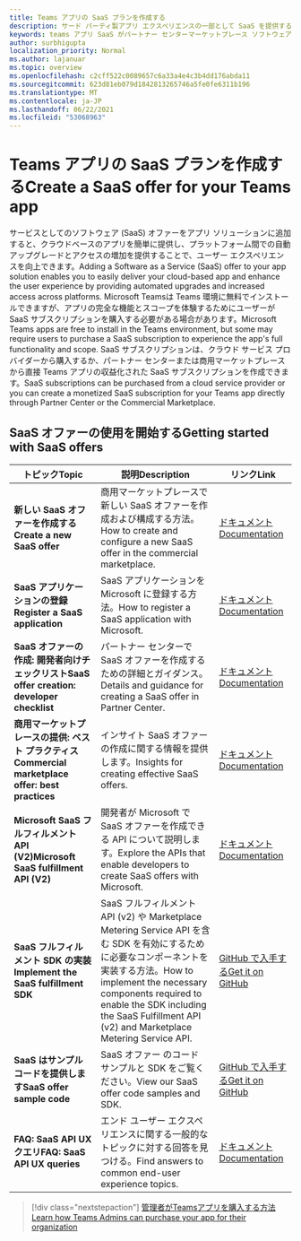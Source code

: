 ```yaml
---
title: Teams アプリの SaaS プランを作成する
description: サード パーティ製アプリ エクスペリエンスの一部として SaaS を提供するために必要なTeams説明します。
keywords: teams アプリ SaaS がパートナー センターマーケットプレース ソフトウェア サービスを提供する
author: surbhigupta
localization_priority: Normal
ms.author: lajanuar
ms.topic: overview
ms.openlocfilehash: c2cff522c0089657c6a33a4e4c3b4dd176abda11
ms.sourcegitcommit: 623d81eb079d1842813265746a5fe0fe6311b196
ms.translationtype: MT
ms.contentlocale: ja-JP
ms.lasthandoff: 06/22/2021
ms.locfileid: "53068963"
---
```

# <a name="create-a-saas-offer-for-your-teams-app"></a><span data-ttu-id="0672b-104">Teams アプリの SaaS プランを作成する</span><span class="sxs-lookup"><span data-stu-id="0672b-104">Create a SaaS offer for your Teams app</span></span>

<span data-ttu-id="0672b-105">サービスとしてのソフトウェア (SaaS) オファーをアプリ ソリューションに追加すると、クラウドベースのアプリを簡単に提供し、プラットフォーム間での自動アップグレードとアクセスの増加を提供することで、ユーザー エクスペリエンスを向上できます。</span><span class="sxs-lookup"><span data-stu-id="0672b-105">Adding a Software as a Service (SaaS) offer to your app solution enables you to easily deliver your cloud-based app and enhance the user experience by providing automated upgrades and increased access across platforms.</span></span> <span data-ttu-id="0672b-106">Microsoft Teamsは Teams 環境に無料でインストールできますが、アプリの完全な機能とスコープを体験するためにユーザーが SaaS サブスクリプションを購入する必要がある場合があります。</span><span class="sxs-lookup"><span data-stu-id="0672b-106">Microsoft Teams apps are free to install in the Teams environment, but some may require users to purchase a SaaS subscription to experience the app's full functionality and scope.</span></span> <span data-ttu-id="0672b-107">SaaS サブスクリプションは、クラウド サービス プロバイダーから購入するか、パートナー センターまたは商用マーケットプレースから直接 Teams アプリの収益化された SaaS サブスクリプションを作成できます。</span><span class="sxs-lookup"><span data-stu-id="0672b-107">SaaS subscriptions can be purchased from a cloud service provider or you can create a monetized SaaS subscription for your Teams app directly through Partner Center or the Commercial Marketplace.</span></span>

## <a name="getting-started-with-saas-offers"></a><span data-ttu-id="0672b-108">SaaS オファーの使用を開始する</span><span class="sxs-lookup"><span data-stu-id="0672b-108">Getting started with SaaS offers</span></span>

| <span data-ttu-id="0672b-109">トピック</span><span class="sxs-lookup"><span data-stu-id="0672b-109">Topic</span></span> | <span data-ttu-id="0672b-110">説明</span><span class="sxs-lookup"><span data-stu-id="0672b-110">Description</span></span>| <span data-ttu-id="0672b-111">リンク</span><span class="sxs-lookup"><span data-stu-id="0672b-111">Link</span></span> |
|------|-------------|------|
|<span data-ttu-id="0672b-112">**新しい SaaS オファーを作成する**</span><span class="sxs-lookup"><span data-stu-id="0672b-112">**Create a new SaaS offer**</span></span>|<span data-ttu-id="0672b-113">商用マーケットプレースで新しい SaaS オファーを作成および構成する方法。</span><span class="sxs-lookup"><span data-stu-id="0672b-113">How to create and configure a new SaaS offer in the commercial marketplace.</span></span>| [<span data-ttu-id="0672b-114">ドキュメント</span><span class="sxs-lookup"><span data-stu-id="0672b-114">Documentation</span></span>](/azure/marketplace/partner-center-portal/create-new-saas-offer)|
|<span data-ttu-id="0672b-115">**SaaS アプリケーションの登録**</span><span class="sxs-lookup"><span data-stu-id="0672b-115">**Register a SaaS application**</span></span> | <span data-ttu-id="0672b-116">SaaS アプリケーションを Microsoft に登録する方法。</span><span class="sxs-lookup"><span data-stu-id="0672b-116">How to register a SaaS application with Microsoft.</span></span>| [<span data-ttu-id="0672b-117">ドキュメント</span><span class="sxs-lookup"><span data-stu-id="0672b-117">Documentation</span></span>](/azure/marketplace/partner-center-portal/pc-saas-registration)|
|<span data-ttu-id="0672b-118">**SaaS オファーの作成: 開発者向けチェックリスト**</span><span class="sxs-lookup"><span data-stu-id="0672b-118">**SaaS offer creation:  developer checklist**</span></span>| <span data-ttu-id="0672b-119">パートナー センターで SaaS オファーを作成するための詳細とガイダンス。</span><span class="sxs-lookup"><span data-stu-id="0672b-119">Details and guidance for creating a SaaS offer in Partner Center.</span></span>| [<span data-ttu-id="0672b-120">ドキュメント</span><span class="sxs-lookup"><span data-stu-id="0672b-120">Documentation</span></span>](/azure/marketplace/partner-center-portal/offer-creation-checklist)|
|<span data-ttu-id="0672b-121">**商用マーケットプレースの提供: ベスト プラクティス**</span><span class="sxs-lookup"><span data-stu-id="0672b-121">**Commercial marketplace offer:  best practices**</span></span> |<span data-ttu-id="0672b-122">インサイト SaaS オファーの作成に関する情報を提供します。</span><span class="sxs-lookup"><span data-stu-id="0672b-122">Insights for creating effective SaaS offers.</span></span>|[<span data-ttu-id="0672b-123">ドキュメント</span><span class="sxs-lookup"><span data-stu-id="0672b-123">Documentation</span></span>](/azure/marketplace/gtm-offer-listing-best-practices)|
|<span data-ttu-id="0672b-124">**Microsoft SaaS フルフィルメント API (V2)**</span><span class="sxs-lookup"><span data-stu-id="0672b-124">**Microsoft SaaS fulfillment API (V2)**</span></span> | <span data-ttu-id="0672b-125">開発者が Microsoft で SaaS オファーを作成できる API について説明します。</span><span class="sxs-lookup"><span data-stu-id="0672b-125">Explore the APIs that enable developers to create SaaS offers with Microsoft.</span></span>| [<span data-ttu-id="0672b-126">ドキュメント</span><span class="sxs-lookup"><span data-stu-id="0672b-126">Documentation</span></span>](/azure/marketplace/partner-center-portal/pc-saas-fulfillment-api-v2) |
|<span data-ttu-id="0672b-127">**SaaS フルフィルメント SDK の実装**</span><span class="sxs-lookup"><span data-stu-id="0672b-127">**Implement the SaaS fulfillment SDK**</span></span>| <span data-ttu-id="0672b-128">SaaS フルフィルメント API (v2) や Marketplace Metering Service API を含む SDK を有効にするために必要なコンポーネントを実装する方法。</span><span class="sxs-lookup"><span data-stu-id="0672b-128">How to implement the necessary components required to enable the SDK including the SaaS Fulfillment API (v2) and Marketplace Metering Service API.</span></span>| [<span data-ttu-id="0672b-129">GitHub で入手する</span><span class="sxs-lookup"><span data-stu-id="0672b-129">Get it on GitHub</span></span>](https://github.com/Azure/Microsoft-commercial-marketplace-transactable-SaaS-offer-SDK/blob/master/docs/Installation-Instructions.md) |
|<span data-ttu-id="0672b-130">**SaaS はサンプル コードを提供します**</span><span class="sxs-lookup"><span data-stu-id="0672b-130">**SaaS offer sample code**</span></span>| <span data-ttu-id="0672b-131">SaaS オファー のコード サンプルと SDK をご覧ください。</span><span class="sxs-lookup"><span data-stu-id="0672b-131">View our SaaS offer code samples and SDK.</span></span>| [<span data-ttu-id="0672b-132">GitHub で入手する</span><span class="sxs-lookup"><span data-stu-id="0672b-132">Get it on GitHub</span></span>](https://github.com/Azure/Microsoft-commercial-marketplace-transactable-SaaS-offer-SDK)|
| <span data-ttu-id="0672b-133">**FAQ: SaaS API UX クエリ**</span><span class="sxs-lookup"><span data-stu-id="0672b-133">**FAQ: SaaS API UX queries**</span></span> | <span data-ttu-id="0672b-134">エンド ユーザー エクスペリエンスに関する一般的なトピックに対する回答を見つける。</span><span class="sxs-lookup"><span data-stu-id="0672b-134">Find answers to common end-user experience topics.</span></span>| [<span data-ttu-id="0672b-135">ドキュメント</span><span class="sxs-lookup"><span data-stu-id="0672b-135">Documentation</span></span>](/azure/marketplace/partner-center-portal/saas-fulfillment-apis-faq) |

> [!div class="nextstepaction"]
> [<span data-ttu-id="0672b-136">管理者がTeamsアプリを購入する方法</span><span class="sxs-lookup"><span data-stu-id="0672b-136">Learn how Teams Admins can purchase your app for their organization</span></span>](/MicrosoftTeams/purchase-third-party-apps)
